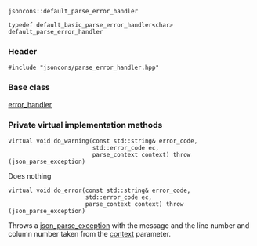     jsoncons::default_parse_error_handler

    typedef default_basic_parse_error_handler<char> default_parse_error_handler

### Header

    #include "jsoncons/parse_error_handler.hpp"

### Base class

[error_handler](error_handler)    

### Private virtual implementation methods

    virtual void do_warning(const std::string& error_code,
                            std::error_code ec,
                            parse_context context) throw (json_parse_exception)
Does nothing

    virtual void do_error(const std::string& error_code,
                          std::error_code ec,
                          parse_context context) throw (json_parse_exception)
Throws a [json_parse_exception](json_parse_exception) with the message and the line 
number and column number taken from the [context](parse_context) parameter.
    

